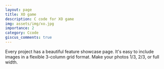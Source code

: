 ```yaml
---
layout: page
title: XO game
description: C code for XO game
img: assets/img/xo.jpg
importance: 2
category: Ccode
giscus_comments: true
---
```


Every project has a beautiful feature showcase page.
It's easy to include images in a flexible 3-column grid format.
Make your photos 1/3, 2/3, or full width.
